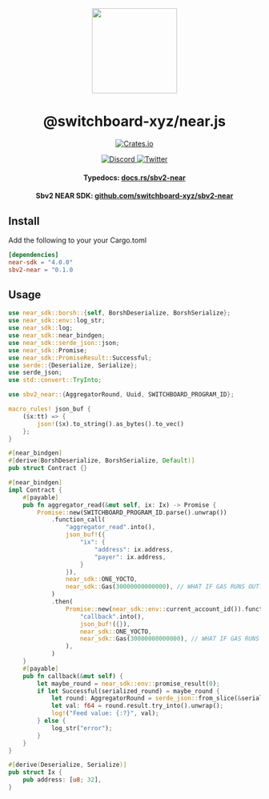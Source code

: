 <div align="center">
  <a href="#">
    <img height="170" src="https://github.com/switchboard-xyz/sbv2-core/raw/main/website/static/img/icons/switchboard/avatar.svg" />
  </a>

  <h1>@switchboard-xyz/near.js</h1>

  <p>
  	<a href="https://crates.io/crates/sbv2-near">
      <img alt="Crates.io" src="https://img.shields.io/crates/v/sbv2-near?label=sbv2-near&logo=rust">
    </a>
  </p>

  <p>
    <a href="https://discord.gg/switchboardxyz">
      <img alt="Discord" src="https://img.shields.io/discord/841525135311634443?color=blueviolet&logo=discord&logoColor=white">
    </a>
    <a href="https://twitter.com/switchboardxyz">
      <img alt="Twitter" src="https://img.shields.io/twitter/follow/switchboardxyz?label=Follow+Switchboard" />
    </a>
  </p>

  <h4>
    <strong>Typedocs: </strong><a href="https://docs.rs/sbv2-near/latest/sbv2_near/">docs.rs/sbv2-near</a>
  </h4>
  <h4>
    <strong>Sbv2 NEAR SDK: </strong><a href="https://github.com/switchboard-xyz/sbv2-near">github.com/switchboard-xyz/sbv2-near</a>
  </h4>
</div>

## Install

Add the following to your your Cargo.toml

```toml
[dependencies]
near-sdk = "4.0.0"
sbv2-near = "0.1.0
```

## Usage

```rust
use near_sdk::borsh::{self, BorshDeserialize, BorshSerialize};
use near_sdk::env::log_str;
use near_sdk::log;
use near_sdk::near_bindgen;
use near_sdk::serde_json::json;
use near_sdk::Promise;
use near_sdk::PromiseResult::Successful;
use serde::{Deserialize, Serialize};
use serde_json;
use std::convert::TryInto;

use sbv2_near::{AggregatorRound, Uuid, SWITCHBOARD_PROGRAM_ID};

macro_rules! json_buf {
    ($x:tt) => {
        json!($x).to_string().as_bytes().to_vec()
    };
}

#[near_bindgen]
#[derive(BorshDeserialize, BorshSerialize, Default)]
pub struct Contract {}

#[near_bindgen]
impl Contract {
    #[payable]
    pub fn aggregator_read(&mut self, ix: Ix) -> Promise {
        Promise::new(SWITCHBOARD_PROGRAM_ID.parse().unwrap())
            .function_call(
                "aggregator_read".into(),
                json_buf!({
                    "ix": {
                        "address": ix.address,
                        "payer": ix.address,
                    }
                }),
                near_sdk::ONE_YOCTO,
                near_sdk::Gas(30000000000000), // WHAT IF GAS RUNS OUT?? need to make sure enough?
            )
            .then(
                Promise::new(near_sdk::env::current_account_id()).function_call(
                    "callback".into(),
                    json_buf!({}),
                    near_sdk::ONE_YOCTO,
                    near_sdk::Gas(30000000000000), // WHAT IF GAS RUNS OUT?? need to make sure enough?
                ),
            )
    }
    #[payable]
    pub fn callback(&mut self) {
        let maybe_round = near_sdk::env::promise_result(0);
        if let Successful(serialized_round) = maybe_round {
            let round: AggregatorRound = serde_json::from_slice(&serialized_round).unwrap();
            let val: f64 = round.result.try_into().unwrap();
            log!("Feed value: {:?}", val);
        } else {
            log_str("error");
        }
    }
}

#[derive(Deserialize, Serialize)]
pub struct Ix {
    pub address: [u8; 32],
}

```
